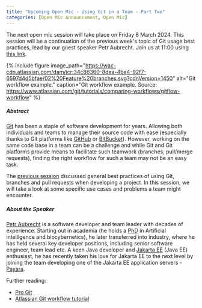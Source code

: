 ```yaml
---
title: "Upcoming Open Mic - Using Git in a Team - Part Two"
categories: [Open Mic Announcement, Open Mic]
---
```


The next open mic session will take place on Friday 8 March 2024. This session will be a continuation of the previous week's
topic of Git usage best practices, lead by our guest speaker Petr Aubrecht. Join us at 11:00 using [this link](https://meet.jit.si/open-mic-kbss).

{% include figure image_path="https://wac-cdn.atlassian.com/dam/jcr:34c86360-8dea-4be4-92f7-6597d4d5bfae/02%20Feature%20branches.svg?cdnVersion=1450" alt="Git workflow example." caption="Git workflow example. Source: https://www.atlassian.com/git/tutorials/comparing-workflows/gitflow-workflow" %}

##### Abstract

[Git](https://git-scm.com/) has been a staple of software development for years. Allowing both individuals and teams to manage
their source code with ease (especially thanks to Git platforms like [GitHub](https://github.com) or [BitBucket](https://bitbucket.org)).
However, working on the same code base in a team can be a challenge and while Git and Git platforms provide means to facilitate
such teamwork (branches, pull/merge requests), finding the right workflow for such a team may not be an easy task.

The [previous session](open-mic-git-team-workflow-announcement) discussed general best practices of
using Git, branches and pull requests when developing a project. In this session, we will take a look at some specific
use cases and problems a team might encounter.

##### About the Speaker

[Petr Aubrecht](https://www.linkedin.com/in/petraubrecht/) is a software developer and team leader with decades of experience. Starting out in academia (he holds a [PhD](https://home.asoftware.cz/school/disertace/disertation1.pdf) in Artificial intelligence and biocybernetics),
he later transferred into industry, where he has held several key developer positions, including senior software engineer, team lead etc. A keen Java developer
and [Jakarta EE](https://jakarta.ee/) (Java EE) enthusiast, he has recently taken his love for Jakarta EE to the next level by joining the team developing one of the
Jakarta EE application servers - [Payara](https://www.payara.fish/).

Further reading:
* [Pro Git](https://git-scm.com/book/en/v2)
* [Atlassian Git workflow tutorial](https://www.atlassian.com/git/tutorials/comparing-workflows/gitflow-workflow)
